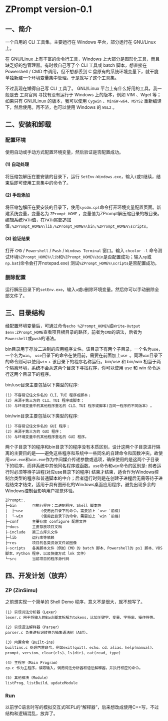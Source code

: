 # ZPrompt version-0.1
## 一、简介
一个自用的 CLI 工具集。主要运行在 Windows 平台，部分运行在 GNU/Linux 上。

在 GNU/Linux 上有丰富的命令行工具，Windows 上大部分是图形化工具，而且缺乏好的包管理器。有时候自己写了个 CLI 工具或 batch 脚本，想直接在 Powershell / CMD 中调用，但不想都丢到 C 盘原有的系统环境变量下，就干脆单独新建一个环境变量集中管理。于是就写了这个工具集。

不过我现在懒得自己写 CLI 工具了。 GNU/Linux 平台上有什么好用的工具，我一般是去 工具官网 寻找有没有运行于 Windows 上的版本，例如 VIM 、Wget 等；如果只有 GNU/Linux 的版本，我可以使用 `Cygwin` 、`MinGW-w64`、`MSYS2` 重新编译下，然后使用。再不济，也可以使用 Windows 的 `WSL2` 。

## 二、安装和卸载
### 配置环境
使用自动或手动方式配置环境变量，然后验证是否配置成功。

#### (1) 自动处理
将压缩包解压在要安装的目录下，运行 `SetEnv-Windows.exe`，输入`i`或`I`继续，结束后即可使用工具集中的命令了。

#### (2) 手动添加
将压缩包解压在要安装的目录下，使用`sysdm.cpl`命令打开环境变量配置页面。新建系统变量，变量名为 `ZPrompt_HOME` ，变量值为ZPrompt解压缩目录的根目录。编辑系统`PATH`值，在`PATH`尾部追加值`;%ZPrompt_HOME%\lib;%ZPrompt_HOME%\bin;%ZPrompt_HOME%\scripts`。

#### (3) 验证结果
打开 `CMD` / `Powershell` / `Pwsh` / `Windows Terminal` 窗口。输入 `chcolor -l` 命令测试环境`%ZPrompt_HOME%\lib`和`%ZPrompt_HOME%\bin`是否配置成功；输入`np`或`np.bat`(命令会打开notepad.exe) 测试`%ZPrompt_HOME%\scripts`是否配置成功。

### 删除配置
运行解压目录下的`setEnv.exe`，输入`u`或`U`删除环境变量。然后你可以手动删除全部文件了。

## 三、目录结构
经配置环境变量后，可通过命令`echo %ZPrompt_HOME%`或`Write-Output $env:ZPrompt_HOME`查看项目根目录的路径，前者为`CMD`的语法，后者为`Powershell`或`pwsh`的语法。
	
bin目录用于存放二进制的应用程序文件。该目录下有两个子目录，一个名为`use`，一个名为`win`。
`use`目录下的命令在使用前，需要在前面加上`use `。同理`win`目录下的命令则可以使用`win` + 该目录下的程序名称运行。bin/use 和 bin/win 相当于两个隔离环境，系统不会从这两个目录下寻找程序，你可以使用 use 和 win 命令运行这两个目录下的程序。

bin/use目录主要包括以下类型的程序:

	(1) 不容易记住文件名的 CLI、TUI 程序或脚本；
	(2) 来源于第三方的 CLI、TUI 程序或脚本；
	(3) 与环境变量中的其他程序重名的 CLI、TUI 程序或脚本(含同一程序的不同版本) 。

bin/win目录主要包括以下类型的程序: 

	(1) 不容易记住文件名的 GUI 程序；
	(2) 来源于第三方的 GUI 程序；
	(3) 与环境变量中的其他程序重名的 GUI 程序。

两个子目录下的程序和bin目录下的程序没有本质区别，设计这两个子目录进行隔离的主要目的是——避免这些程序和系统中一些同名的自建命令和函数冲突。故使用`use.exe`和`win.exe`作为中间媒介传递参数或选项，确保使用的是这两个子目录下的程序，而非系统中其他同名程序或函数。`use`命令和`win`命令的区别是: 前者运行时必须等待子进程(对应use目录下的程序) 结束才结束，适合作为Windows控制台类型的程序和普通脚本的中介；后者运行时则是在创建子进程后无需等待子进程结束才结束，适用于具有图形化的Windows桌面应用程序，避免出现多余的Windows控制台影响用户视觉体验。
```
ZPrompt:.
├─bin       可执行程序：二进制程序、Shell 脚本等
│  ├─use        (使用此目录下的命令，需要加上 `use `前缀)
│  └─win        (使用此目录下的命令，需要加上 `win `前缀)
├─conf      主要存放 configure 配置文件
├─docs      主要存放项目文档
├─include   第三方库头文件
├─lib       运行库等依赖
├─res       项目的各类资源文件如图像
├─scripts   各类脚本文件（例如 CMD 的 batch 脚本、Powershell的 ps1 脚本、VBS 脚本、Python 程序，以及快捷方式 lnk 文件）
└─src       当前项目的程序源代码
```


## 四、开发计划（放弃）
### ZP (ZinSimu)
之前想实现一个简单的 Shell Demo 程序，意义不是很大，就不想写了。

    (1) 实现词法分析器（Lexer）
    lexer.c 用于将输入的Bash脚本拆解为tokens，比如关键字、变量、字符串、操作符等。
    
    (2) 实现语法解释器（Parser）
    parser.c 负责讲标记转换为抽象语法树（AST）。
    
    (3) 内置命令（Built-ins）
    builtins.c 处理内置命令，例如exit(quit)、echo、cd、alias、help(manual)、prompt、version、clear(cls)、ls(dir)、cat(read, type)
    
    (4) 主程序（Main Program）
    zp.c 作为主程序，读取输入，调用词法分析器和语法解释器，并执行相应的命令。
    
    (5) 其他模块（Module）
    listProg、listBuild、updateModule

### Run
以前学C语言时写的模拟交互式REPL的“解释器”，后来想改成使用C++写，不过结构和逻辑混乱，放弃了。





	
